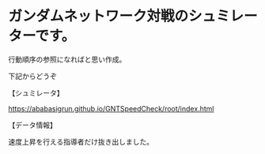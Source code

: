 # ガンダムネットワーク対戦のシュミレーターです。

行動順序の参照になればと思い作成。

下記からどうぞ

【シュミレータ】

https://ababasigrun.github.io/GNTSpeedCheck/root/index.html



【データ情報】

速度上昇を行える指導者だけ抜き出しました。


